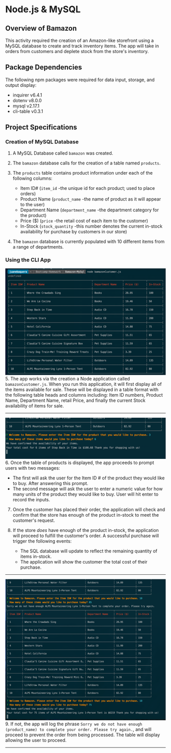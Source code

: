 # Node.js & MySQL

## Overview of Bamazon

This activity required the creation of an Amazon-like storefront using a MySQL database to create and track inventory items. The app will take in orders from customers and deplete stock from the store's inventory.

## Package Dependencies
The following npm packages were required for data input, storage, and output display:
   * inquirer v6.4.1
   * dotenv v8.0.0
   * mysql v2.17.1
   * cli-table v0.3.1

## Project Specifications
### Creation of MySQL Database
1. A MySQL Database called `bamazon` was created.

2. The `bamazon` database calls for the creation of a table named `products`. 

3. The `products` table contains product information under each of the following columns:
   * Item ID# (`item_id` -the unique id for each product; used to place orders)
   * Product Name (`product_name` -the name of product as it will appear to the user)
   * Department Name (`department_name` -the department category for the product)
   * Price ($) (`price` -the retail cost of each item to the customer)
   * In-Stock (`stock_quantity` -this number denotes the current in-stock availability for purchase by customers in our store)

4. The `bamazon` database is currently populated with 10 different items from a range of departments.


### Using the CLI App
<img src="./images/bamazon-productsTable.png" alt="Table displaying products for sale on Bamazon."><br />
5. The app works via the creation a Node application called `bamazonCustomer.js`. When you run this application, it will first display all of the items available for sale. These will be displayed in a table format with the following table heads and columns including: Item ID numbers, Product Name, Department Name, retail Price, and finally the current Stock availability of items for sale.
<hr />

<img src="./images/bamazon-promptsPurchase.png" alt="The two purchase prompts displayed to the user."><br />
6. Once the table of products is displayed, the app proceeds to prompt users with two messages: <br />
   * The first will ask the user for the Item ID # of the product they would like to buy. After answering this prompt. <br />
   * The second message will ask the user to enter a numeric value for how many units of the product they would like to buy. User will hit enter to record the inputs.

7. Once the customer has placed their order, the application will check and confirm that the store has enough of the product in-stock to meet the customer's request.

8. If the store _does_ have enough of the product in-stock, the application will proceed to fulfill the customer's order. A successful purchase will trigger the following events:
   * The SQL database will update to reflect the remaining quantity of items in-stock.
   * The application will show the customer the total cost of their purchase.
<hr />

<img src="./images/bamazon-promptsSorry.png" alt="Screen shot showing a successful purchase transaction."><br />
9. If not, the app will log the phrase `Sorry we do not have enough (product_name) to complete your order. Please try again.`, and will proceed to prevent the order from being processed. The table will display allowing the user to proceed.
<hr />
